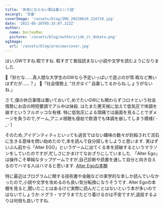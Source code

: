 ```yaml
---
title: '休息にならない暇は毒という話'
excerpt: '文豪'
coverImage: '/assets/blog/IMG_20220619_224719.jpg'
date: '2021-05-20T05:35:07.322Z'
author:
  name: DocteuMan
  picture: '/assets/blog/authors/job_it_dokata.png'
ogImage:
  url: '/assets/blog/preview/cover.jpg'
---
```

はい,GWですね.暇ですね.
暇すぎて普段読まない小説や文学を読むようになりました.

🤔「妙だな……真人間な大学生のGWなら予定いっぱいで遊ぶのが常.暇など無いはずだが……？」
🤥「社会情勢上 *"仕方なく"* 自粛してるからね.しょうがないね.」

さて,僕の休日事情は置いておいて,めでたいGWにも関わらずコロナという社会情勢にお店の時短要請でアル中は抹殺.
はたまた悪天候に加えて低気圧で体調を崩すというフルボッコな有様.
特に低気圧による頭痛では画面を見ることでダメージを負うので,ゲーム,アニメ視聴も億劫で飲酒でも体調を崩してしまう模様(´･_･`)

そのため,アイデンティティといっても過言ではない趣味の数々が封殺されて流石に生きる意味を問い始めたので,本を読んで自分探しをしようと思います.
実はずいぶん前から「Alter EGO」というゲームに出てくる本を読破するというマラソンをしていたのですが,忙しさにかまけてなおざりにしていました.
「Alter Ego」は操作こそ単純なタップゲームですが,自己診断や読書を通して自分と向き合えるのでハマる人はハマると思います.
[Alter Egoの本棚](http://alterego.caracolu.com/literatures)

特に最近はプログラムに関する技術書や金融などの実学的な本しか読んでいなかったので,小説や文学を攻めるのも良い気分転換になりそうです.
Alter Egoの本棚を見ると,聞いたことはあるけど実際に読んだことはないという本が多いのではないでしょうか.ドグラ・マグラまでたどり着けるかは不安ですが,退屈するよりは何倍も良いですね.